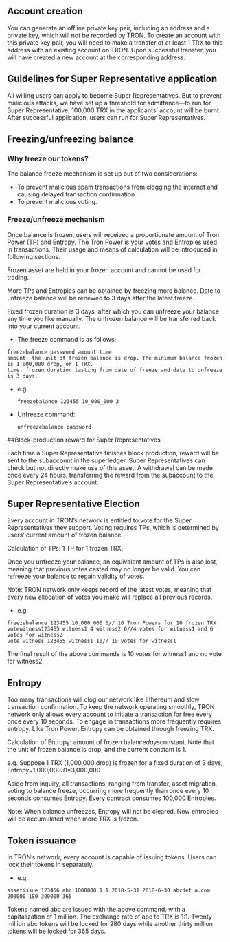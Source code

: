 ## Account creation

You can generate an offline private key pair, including an address and a private key, which will not be recorded by TRON. To create an account with this private key pair, you will need to make a transfer of at least 1 TRX to this address with an existing account on TRON. Upon successful transfer, you will have created a new account at the corresponding address.

## Guidelines for Super Representative application

All willing users can apply to become Super Representatives. But to prevent malicious attacks, we have set up a threshold for admittance—to run for Super Representative, 100,000 TRX in the applicants’ account will be burnt. After successful application, users can run for Super Representatives.

## Freezing/unfreezing balance

### Why freeze our tokens?

The balance freeze mechanism is set up out of two considerations:
+ To prevent malicious spam transactions from clogging the internet and causing delayed transaction confirmation.
+ To prevent malicious voting.

### Freeze/unfreeze mechanism

Once balance is frozen, users will received a proportionate amount of Tron Power (TP) and Entropy. The Tron Power is your votes and Entropies used in transactions. Their usage and means of calculation will be introduced in following sections.

Frozen asset are held in your frozen account and cannot be used for trading.

More TPs and Entropies can be obtained by freezing more balance. Date to unfreeze balance will be renewed to 3 days after the latest freeze.

Fixed frozen duration is 3 days, after which you can unfreeze your balance any time you like manually. The unfrozen balance will be transferred back into your current account.

+ The freeze command is as follows: 

```
freezebalance password amount time
amount: the unit of frozen balance is drop. The minimum balance frozen is 1,000,000 drop, or 1 TRX.
time: frozen duration lasting from date of freeze and date to unfreeze is 3 days.
```

+ e.g.

    `freezebalance 123455 10_000_000 3`

+ Unfreeze command:

    `unfreezebalance password`

##Block-production reward for Super Representatives`

Each time a Super Representative finishes block production, reward will be sent to the subaccount in the superledger. Super Representatives can check but not directly make use of this asset. A withdrawal can be made once every 24 hours, transferring the reward from the subaccount to the Super Representative’s account.

## Super Representative Election

Every account in TRON’s network is entitled to vote for the Super Representatives they support. Voting requires TPs, which is determined by users’ current amount of frozen balance.

Calculation of TPs: 1 TP for 1 frozen TRX.

Once you unfreeze your balance, an equivalent amount of TPs is also lost, meaning that previous votes casted may no longer be valid. You can refreeze your balance to regain validity of votes.

Note: TRON network only keeps record of the latest votes, meaning that every new allocation of votes you make will replace all previous records.

+ e.g.

```
freezebalance 123455 10_000_000 3// 10 Tron Powers for 10 frozen TRX
votewitness123455 witness1 4 witness2 6//4 votes for witness1 and 6 votes for witness2
vote witness 123455 witness1 10// 10 votes for witness1
```
The final result of the above commands is 10 votes for witness1 and no vote for witness2.

## Entropy

Too many transactions will clog our network like Ethereum and slow transaction confirmation. To keep the network operating smoothly, TRON network only allows every account to initiate a transaction for free every once every 10 seconds. To engage in transactions more frequently requires entropy. Like Tron Power, Entropy can be obtained through freezing TRX.

Calculation of Entropy: amount of frozen balance*days*constant. Note that the unit of frozen balance is drop, and the current constant is 1.

e.g. Suppose 1 TRX (1,000,000 drop) is frozen for a fixed duration of 3 days, Entropy=1,000,000*3*1=3,000,000

Aside from inquiry, all transactions, ranging from transfer, asset migration, voting to balance freeze, occurring more frequently than once every 10 seconds consumes Entropy. Every contract consumes 100,000 Entropies. 

Note: When balance unfreezes, Entropy will not be cleared. New entropies will be accumulated when more TRX is frozen.

## Token issuance

In TRON’s network, every account is capable of issuing tokens. Users can lock their tokens in separately.

+ e.g. 

`assetissue 123456 abc 1000000 1 1 2018-5-31 2018-6-30 abcdef a.com 200000 180 300000 365`

Tokens named abc are issued with the above command, with a capitalization of 1 million. The exchange rate of abc to TRX is 1:1. Twenty million abc tokens will be locked for 280 days while another thirty million tokens will be locked for 365 days.
